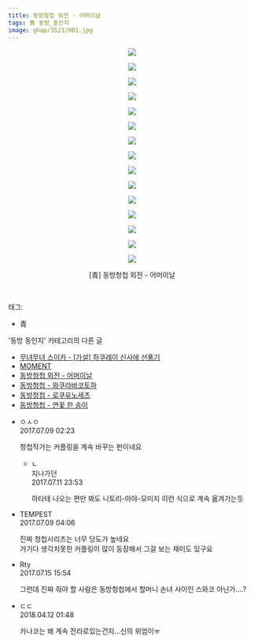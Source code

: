 ```yaml
---
title: 동방청첩 외전 - 어머이날
tags: 青 동방_동인지
image: ghap/3521/001.jpg
---
```

<div class="article">
<p style="text-align: center; clear: none; float: none;"><img src="{{ site.nasurl }}/ghap/3521/001.jpg"/></p>
<p style="text-align: center; clear: none; float: none;"><img src="{{ site.nasurl }}/ghap/3521/002.jpg"/></p>
<p style="text-align: center; clear: none; float: none;"><img src="{{ site.nasurl }}/ghap/3521/003.jpg"/></p>
<p style="text-align: center; clear: none; float: none;"><img src="{{ site.nasurl }}/ghap/3521/004.jpg"/></p>
<p style="text-align: center; clear: none; float: none;"><img src="{{ site.nasurl }}/ghap/3521/005.jpg"/></p>
<p style="text-align: center; clear: none; float: none;"><img src="{{ site.nasurl }}/ghap/3521/006.jpg"/></p>
<p style="text-align: center; clear: none; float: none;"><img src="{{ site.nasurl }}/ghap/3521/007.jpg"/></p>
<p style="text-align: center; clear: none; float: none;"><img src="{{ site.nasurl }}/ghap/3521/008.jpg"/></p>
<p style="text-align: center; clear: none; float: none;"><img src="{{ site.nasurl }}/ghap/3521/009.jpg"/></p>
<p style="text-align: center; clear: none; float: none;"><img src="{{ site.nasurl }}/ghap/3521/010.jpg"/></p>
<p style="text-align: center; clear: none; float: none;"><img src="{{ site.nasurl }}/ghap/3521/011.jpg"/></p>
<p style="text-align: center; clear: none; float: none;"><img src="{{ site.nasurl }}/ghap/3521/012.jpg"/></p>
<p style="text-align: center; clear: none; float: none;"><img src="{{ site.nasurl }}/ghap/3521/013.jpg"/></p>
<p style="text-align: center; clear: none; float: none;"><img src="{{ site.nasurl }}/ghap/3521/014.jpg"/></p>
<p style="text-align: center; clear: none; float: none;"><img src="{{ site.nasurl }}/ghap/3521/015.jpg"/></p>
<p style="text-align: center; clear: none; float: none;">[青] 동방청첩 외전 - 어머이날</p>
<p><br/></p>
</div><div class="tagTrail">
<p>태그: </p>
<ul>
<li>青</li>
</ul>
</div><div class="another">
<p>'동방 동인지' 카테고리의 다른 글</p>
<ul>
<li><a href="/2017-07-11-ghap_3523">무녀무녀 스이카 - [가설] 하쿠레이 신사에 선풍기</a></li>
<li><a href="/2017-07-11-ghap_3522">MOMENT</a></li>
<li><a href="/2017-07-07-ghap_3521">동방청첩 외전 - 어머이날</a></li>
<li><a href="/2017-07-07-ghap_3520">동방청첩 - 와쿠라바코토하</a></li>
<li><a href="/2017-07-07-ghap_3519">동방청첩 - 로쿠유노세츠</a></li>
<li><a href="/2017-07-07-ghap_3518">동방청첩 - 연꽃 한 송이</a></li>
</ul>
</div><div class="cb_module cb_fluid">
<div class="cb_wrt cb_profile">
<div class="comment">
<ul>
<li class="cb_thumb_off" id="comment15032076">
<div class="cb_comment_area">
<div class="cb_info_area">
<div class="cb_section">
<span class="cb_nick_name">ㅇㅅㅇ</span>
</div>
<div class="cb_section">
<span class="cb_date">2017.07.09 02:23 </span>
</div>
</div>
<div class="cb_dsc_comment">
<p class="cb_dsc">
											청첩작가는 커플링을 계속 바꾸는 펀이네요
										</p>
</div>
<ul>
<li class="cb_thumb_off" id="comment15034006">
<span class="cb_bu_subnode">ㄴ</span>
<div class="cb_comment_area">
<div class="cb_info_area">
<div class="cb_section">
<span class="cb_nick_name">지나가던</span>
</div>
<div class="cb_section">
<span class="cb_date">2017.07.11 23:53 </span>
</div>
</div>
<div class="cb_dsc_comment">
<p class="cb_dsc">
																하타테 나오는 편만 봐도 니토리-아야-모미지 이런 식으로 계속 옮겨가는듯
															</p>
</div>
</div>
</li>
</ul>
</div></li>
<li class="cb_thumb_off" id="comment15032085">
<div class="cb_comment_area">
<div class="cb_info_area">
<div class="cb_section">
<span class="cb_nick_name">TEMPEST</span>
</div>
<div class="cb_section">
<span class="cb_date">2017.07.09 04:06 </span>
</div>
</div>
<div class="cb_dsc_comment">
<p class="cb_dsc">
											진짜 청첩시리즈는 너무 당도가 높네요<br/>
거기다 생각치못한 커플링이 많이 등장해서 그걸 보는 재미도 있구요
										</p>
</div>
</div></li>
<li class="cb_thumb_off" id="comment15036438">
<div class="cb_comment_area">
<div class="cb_info_area">
<div class="cb_section">
<span class="cb_nick_name">Rty</span>
</div>
<div class="cb_section">
<span class="cb_date">2017.07.15 15:54 </span>
</div>
</div>
<div class="cb_dsc_comment">
<p class="cb_dsc">
											그런데 진짜 줘야 할 사람은 동방청첩에서 할머니 손녀 사이인 스와코 아닌가....?
										</p>
</div>
</div></li>
<li class="cb_thumb_off" id="comment15237520">
<div class="cb_comment_area">
<div class="cb_info_area">
<div class="cb_section">
<span class="cb_nick_name">ㄷㄷ</span>
</div>
<div class="cb_section">
<span class="cb_date">2018.04.12 01:48 </span>
</div>
</div>
<div class="cb_dsc_comment">
<p class="cb_dsc">
											카나코는 왜 계속 전라로있는건지...신의 위엄이ㅠ
										</p>
</div>
</div></li>
</ul>
</div>
</div><!-- commentList close -->
</div>
